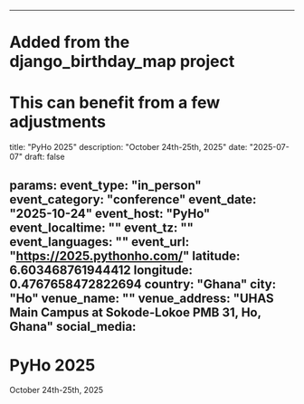 
---
# Added from the django_birthday_map project
# This can benefit from a few adjustments
title: "PyHo 2025"
description: "October 24th-25th, 2025"
date: "2025-07-07"
draft: false

params:
  event_type: "in_person"
  event_category: "conference"
  event_date: "2025-10-24"
  event_host: "PyHo"
  event_localtime: ""
  event_tz: ""
  event_languages: ""
  event_url: "https://2025.pythonho.com/"
  latitude: 6.603468761944412
  longitude: 0.4767658472822694
  country: "Ghana"
  city: "Ho"
  venue_name: ""
  venue_address: "UHAS Main Campus at Sokode-Lokoe PMB 31, Ho, Ghana"
  social_media:
---

# PyHo 2025

October 24th-25th, 2025
